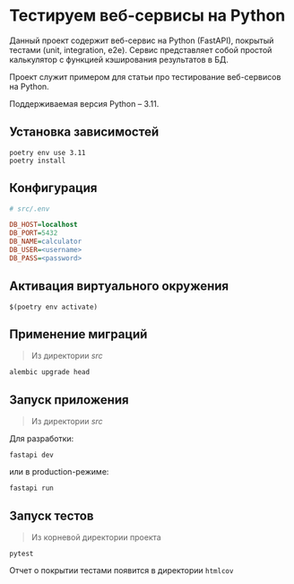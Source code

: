 # Тестируем веб-сервисы на Python

Данный проект содержит веб-сервис на Python (FastAPI), покрытый тестами (unit, integration, e2e). Сервис представляет собой простой калькулятор с функцией кэширования результатов в БД.

Проект служит примером для статьи про тестирование веб-сервисов на Python.

Поддерживаемая версия Python – 3.11.

## Установка зависимостей

```shell
poetry env use 3.11
poetry install
```

## Конфигурация

```ini
# src/.env

DB_HOST=localhost
DB_PORT=5432
DB_NAME=calculator
DB_USER=<username>
DB_PASS=<password>
```

## Активация виртуального окружения

```shell
$(poetry env activate)
```

## Применение миграций

> Из директории *src*

```shell
alembic upgrade head
```

## Запуск приложения

> Из директории *src*

Для разработки:

```shell
fastapi dev
```

или в production-режиме:

```shell
fastapi run
```

## Запуск тестов

> Из корневой директории проекта

```shell
pytest
```

Отчет о покрытии тестами появится в директории `htmlcov`
